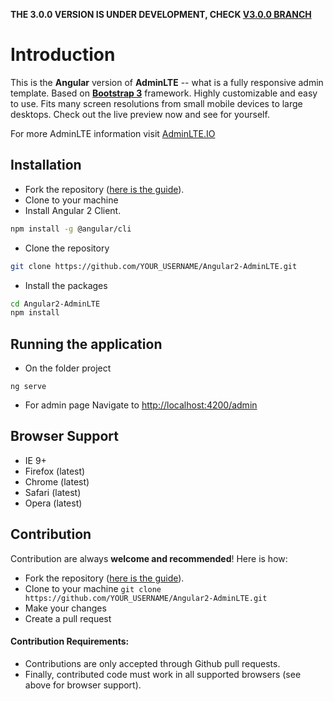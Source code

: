 **THE 3.0.0 VERSION IS UNDER DEVELOPMENT, CHECK [V3.0.0 BRANCH](https://github.com/csotomon/Angular2-AdminLTE/tree/v3.0.0)**


Introduction
============

This is the **Angular** version of **AdminLTE** -- what is a fully responsive admin template. Based on **[Bootstrap 3](https://github.com/twbs/bootstrap)** framework. Highly customizable and easy to use. Fits many screen resolutions from small mobile devices to large desktops. Check out the live preview now and see for yourself.

For more AdminLTE information visit  [AdminLTE.IO](https://adminlte.io/)

Installation
------------

- Fork the repository ([here is the guide](https://help.github.com/articles/fork-a-repo/)).
- Clone to your machine
- Install Angular 2 Client.
```bash
npm install -g @angular/cli
```
- Clone the repository
```bash
git clone https://github.com/YOUR_USERNAME/Angular2-AdminLTE.git
```

- Install the packages
```bash
cd Angular2-AdminLTE
npm install
```

Running the application
------------
- On the folder project
```
ng serve
```
- For admin page Navigate to [http://localhost:4200/admin](http://localhost:4200/admin)

Browser Support
---------------
- IE 9+
- Firefox (latest)
- Chrome (latest)
- Safari (latest)
- Opera (latest)

Contribution
------------
Contribution are always **welcome and recommended**! Here is how:

- Fork the repository ([here is the guide](https://help.github.com/articles/fork-a-repo/)).
- Clone to your machine ```git clone https://github.com/YOUR_USERNAME/Angular2-AdminLTE.git```
- Make your changes
- Create a pull request

#### Contribution Requirements:
- Contributions are only accepted through Github pull requests.
- Finally, contributed code must work in all supported browsers (see above for browser support).




